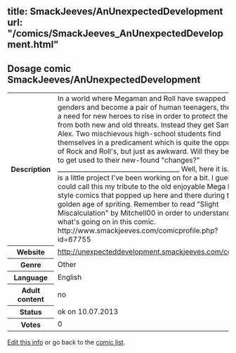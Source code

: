 title: SmackJeeves/AnUnexpectedDevelopment
url: "/comics/SmackJeeves_AnUnexpectedDevelopment.html"
---
Dosage comic SmackJeeves/AnUnexpectedDevelopment
-----------------------------------------

<p id="msg"></p>
<script type="text/javascript">
if (window.location.search === '?edit_info_mail=sent_ok') {
  var elem = document.getElementById("msg");
  elem.innerHTML = 'Edited information sucessfully sent for review, which is usually done daily. Thanks!';
  elem.className = 'ok';
}
</script>
<table class="comicinfo">
<tr>
<th>Description</th><td>In a world where Megaman and Roll have swapped genders and become a pair of human teenagers, there is a need for new heroes to rise in order to protect the city from both new and old threats. Instead they get Sam and Alex. Two mischievous high-school students find themselves in a predicament which is quite the opposite of Rock and Roll's, but just as awkward. Will they be able to get used to their new-found &quot;changes?&quot; ______________________________________ Well, here it is. This is a little project I've been working on for a bit. I guess you could call this my tribute to the old enjoyable Mega Man 7 style comics that popped up here and there during the golden age of spriting. Remember to read &quot;Slight Miscalculation&quot; by Mitchell00 in order to understand what's going on in this comic. http://www.smackjeeves.com/comicprofile.php?id=67755</td>
</tr>
<tr>
<th>Website</th><td><a href="http://unexpecteddevelopment.smackjeeves.com/comics/">http://unexpecteddevelopment.smackjeeves.com/comics/</a></td>
</tr>
<tr>
<th>Genre</th><td>Other</td>
</tr>
<tr>
<th>Language</th><td>English</td>
</tr>
<tr>
<th>Adult content</th><td>no</td>
</tr>
<tr>
<th>Status</th><td>ok on 10.07.2013</td>
</tr>
<tr>
<th>Votes</th><td>0</td>
</tr>
</table>

[Edit this info](SmackJeeves_AnUnexpectedDevelopment_edit.html) or go back to the [comic list](../comic-index.html).
